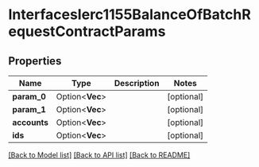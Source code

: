 # InterfacesIerc1155BalanceOfBatchRequestContractParams

## Properties

Name | Type | Description | Notes
------------ | ------------- | ------------- | -------------
**param_0** | Option<**Vec<String>**> |  | [optional]
**param_1** | Option<**Vec<String>**> |  | [optional]
**accounts** | Option<**Vec<String>**> |  | [optional]
**ids** | Option<**Vec<String>**> |  | [optional]

[[Back to Model list]](../README.md#documentation-for-models) [[Back to API list]](../README.md#documentation-for-api-endpoints) [[Back to README]](../README.md)


